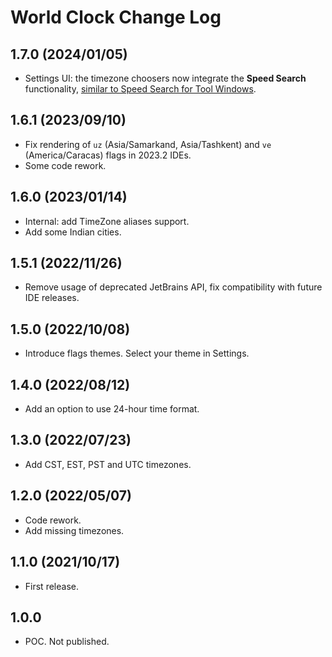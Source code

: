 # World Clock Change Log

## 1.7.0 (2024/01/05)
* Settings UI: the timezone choosers now integrate the **Speed Search** functionality, [similar to Speed Search for Tool Windows](https://www.jetbrains.com/help/idea/speed-search-in-the-tool-windows.html).

## 1.6.1 (2023/09/10)
* Fix rendering of `uz` (Asia/Samarkand, Asia/Tashkent) and `ve` (America/Caracas) flags in 2023.2 IDEs.
* Some code rework.

## 1.6.0 (2023/01/14)
* Internal: add TimeZone aliases support.
* Add some Indian cities.

## 1.5.1 (2022/11/26)
* Remove usage of deprecated JetBrains API, fix compatibility with future IDE releases.

## 1.5.0 (2022/10/08)
* Introduce flags themes. Select your theme in Settings.

## 1.4.0 (2022/08/12)
* Add an option to use 24-hour time format.

## 1.3.0 (2022/07/23)
* Add CST, EST, PST and UTC timezones.

## 1.2.0 (2022/05/07)
* Code rework.
* Add missing timezones.

## 1.1.0 (2021/10/17)
* First release.

## 1.0.0
* POC. Not published.
